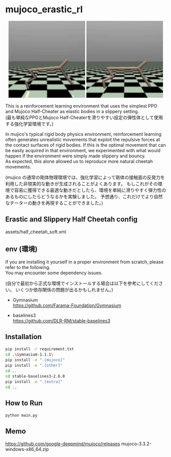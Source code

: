 
# mujoco_erastic_rl

<p align="center">
  <img src="./assets/video/hard_cheetah_13m.gif" width="240" alt="demo gif">
  <img src="./assets/video/erastic_dump_14m.gif" width="240" alt="demo gif">
</p>

This is a reinforcement learning environment that uses the simplest PPO and Mujoco Half-Cheater as elastic bodies in a slippery setting.  
(最も単純なPPOとMujoco Half-Cheaterを滑りやすい設定の弾性体として使用する強化学習環境です。)   

In mujico's typical rigid body physics environment, reinforcement learning often generates unrealistic movements that exploit the repulsive forces at the contact surfaces of rigid bodies.
If this is the optimal movement that can be easily acquired in that environment, we experimented with what would happen if the environment were simply made slippery and bouncy.   
As expected, this alone allowed us to reproduce more natural cheetah movements.   

(mujico の通常の剛体物理環境では、強化学習によって剛体の接触面の反発力を利用した非現実的な動きが生成されることがよくあります。
もしこれがその環境で容易に獲得できる最適な動きだとしたら、環境を単純に滑りやすく弾力性のあるものにしたらどうなるかを実験しました。
予想通り、これだけでより自然なチーターの動きを再現することができました。)   

## Erastic and Slippery Half Cheetah config
assets/half_cheetah_soft.xml

## env (環境)

If you are installing it yourself in a proper environment from scratch, please refer to the following.  
You may encounter some dependency issues.  

(自分で最初から正式な環境でインストールする場合は以下を参考にしてください。
いくつか依存関係の問題が出るかもしれません。)  

 - Gymnasium  
 https://github.com/Farama-Foundation/Gymnasium

 - baselines3  
https://github.com/DLR-RM/stable-baselines3

## Installation

```bash
pip install -r requirement.txt
cd .\Gymnasium-1.1.1\
pip install -e ".[mujoco]"
pip install -e ".[other]"
cd ..
cd stable-baselines3-2.6.0
pip install -e ".[extra]"
cd ..
```

## How to Run
```bash
python main.py
```

## Memo 
   https://github.com/google-deepmind/mujoco/releases
   mujoco-3.3.2-windows-x86_64.zip

